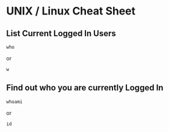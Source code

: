 # UNIX / Linux Cheat Sheet

## List Current Logged In Users
```
who
```
or
```
w
```

## Find out who you are currently Logged In
```
whoami
```
or
```
id
```